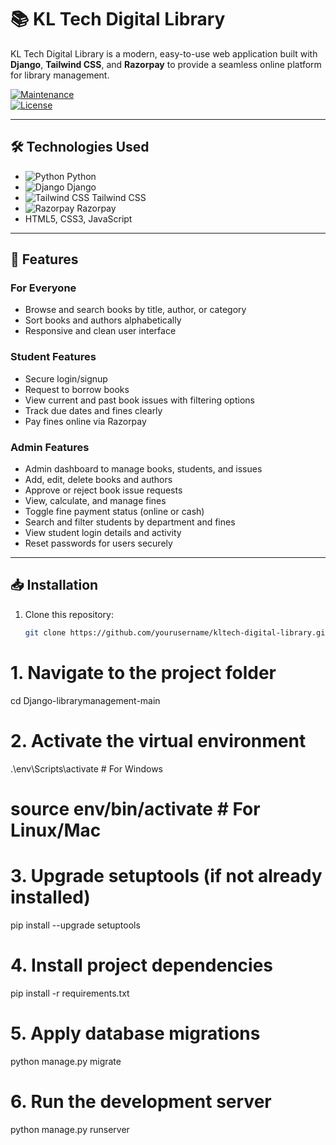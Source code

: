 # 📚 KL Tech Digital Library

KL Tech Digital Library is a modern, easy-to-use web application built with **Django**, **Tailwind CSS**, and **Razorpay** to provide a seamless online platform for library management.

[![Maintenance](https://img.shields.io/badge/maintained-yes-green.svg)](https://github.com/yourusername/kltech-digital-library/commits/main)  
[![License](https://img.shields.io/badge/license-MIT-blue.svg)](LICENSE)

---

## 🛠️ Technologies Used

- ![Python](https://img.icons8.com/color/48/000000/python--v1.png) Python  
- ![Django](https://img.icons8.com/color/48/000000/django.png) Django  
- ![Tailwind CSS](https://img.icons8.com/color/48/000000/tailwind_css.png) Tailwind CSS  
- ![Razorpay](https://razorpay.com/assets/razorpay-icon.svg) Razorpay  
- HTML5, CSS3, JavaScript  

---

## 🚀 Features

### For Everyone
- Browse and search books by title, author, or category
- Sort books and authors alphabetically
- Responsive and clean user interface

### Student Features
- Secure login/signup
- Request to borrow books
- View current and past book issues with filtering options
- Track due dates and fines clearly
- Pay fines online via Razorpay

### Admin Features
- Admin dashboard to manage books, students, and issues
- Add, edit, delete books and authors
- Approve or reject book issue requests
- View, calculate, and manage fines
- Toggle fine payment status (online or cash)
- Search and filter students by department and fines
- View student login details and activity
- Reset passwords for users securely

---

## 📥 Installation

1. Clone this repository:  
   ```bash
   git clone https://github.com/yourusername/kltech-digital-library.git

# 1. Navigate to the project folder
cd Django-librarymanagement-main

# 2. Activate the virtual environment
.\env\Scripts\activate    # For Windows
# source env/bin/activate  # For Linux/Mac

# 3. Upgrade setuptools (if not already installed)
pip install --upgrade setuptools

# 4. Install project dependencies
pip install -r requirements.txt

# 5. Apply database migrations
python manage.py migrate

# 6. Run the development server
python manage.py runserver
